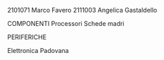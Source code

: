 2101071 Marco Favero
2111003 Angelica Gastaldello

COMPONENTI
Processori
Schede madri

PERIFERICHE

Elettronica Padovana